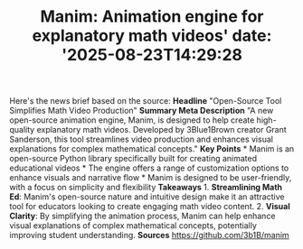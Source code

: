 ﻿---
title: "Manim: Animation engine for explanatory math videos'
date: '2025-08-23T14:29:28"
category: "Markets"
summary: ""
slug: "manim animation engine for explanatory math videos"
source_urls:
  - "https://github.com/3b1b/manim"
seo:
  title: "Manim: Animation engine for explanatory math videos | Hash n Hedge'
  description: '"
  keywords: ["news", "markets", "brief"]
---
Here's the news brief based on the source:  **Headline** "Open-Source Tool Simplifies Math Video Production"  **Summary Meta Description** "A new open-source animation engine, Manim, is designed to help create high-quality explanatory math videos. Developed by 3Blue1Brown creator Grant Sanderson, this tool streamlines video production and enhances visual explanations for complex mathematical concepts."  **Key Points**  * Manim is an open-source Python library specifically built for creating animated educational videos * The engine offers a range of customization options to enhance visuals and narrative flow * Manim is designed to be user-friendly, with a focus on simplicity and flexibility  **Takeaways** 1. **Streamlining Math Ed**: Manim's open-source nature and intuitive design make it an attractive tool for educators looking to create engaging math video content. 2. **Visual Clarity**: By simplifying the animation process, Manim can help enhance visual explanations of complex mathematical concepts, potentially improving student understanding.  **Sources** https://github.com/3b1B/manim 
